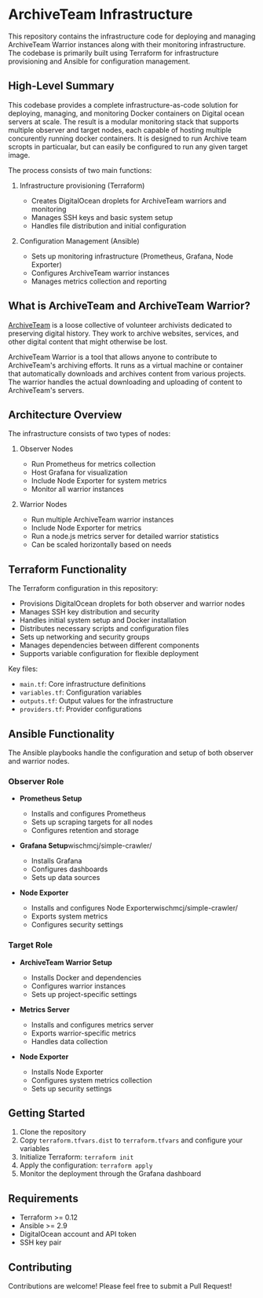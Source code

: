 # ArchiveTeam Infrastructure

This repository contains the infrastructure code for deploying and managing ArchiveTeam Warrior instances along with their monitoring infrastructure. The codebase is primarily built using Terraform for infrastructure provisioning and Ansible for configuration management.

## High-Level Summary

This codebase provides a complete infrastructure-as-code solution for deploying, managing, and monitoring Docker containers on Digital ocean servers at scale. The result is a modular monitoring stack that supports multiple observer and target nodes, each capable of hosting multiple concurently running docker containers. It is designed to run Archive team scropts in particualar, but can easily be configured to run any given target image.

The process consists of two main functions:
1. Infrastructure provisioning (Terraform)
   - Creates DigitalOcean droplets for ArchiveTeam warriors and monitoring
   - Manages SSH keys and basic system setup
   - Handles file distribution and initial configuration

2. Configuration Management (Ansible)
   - Sets up monitoring infrastructure (Prometheus, Grafana, Node Exporter)
   - Configures ArchiveTeam warrior instances
   - Manages metrics collection and reporting

## What is ArchiveTeam and ArchiveTeam Warrior?

[ArchiveTeam](https://wiki.archiveteam.org/) is a loose collective of volunteer archivists dedicated to preserving digital history. They work to archive websites, services, and other digital content that might otherwise be lost.

ArchiveTeam Warrior is a tool that allows anyone to contribute to ArchiveTeam's archiving efforts. It runs as a virtual machine or container that automatically downloads and archives content from various projects. The warrior handles the actual downloading and uploading of content to ArchiveTeam's servers.

## Architecture Overview

The infrastructure consists of two types of nodes:

1. Observer Nodes
   - Run Prometheus for metrics collection
   - Host Grafana for visualization
   - Include Node Exporter for system metrics
   - Monitor all warrior instances

2. Warrior Nodes
   - Run multiple ArchiveTeam warrior instances
   - Include Node Exporter for metrics
   - Run a node.js metrics server for detailed warrior statistics
   - Can be scaled horizontally based on needs

## Terraform Functionality

The Terraform configuration in this repository:

- Provisions DigitalOcean droplets for both observer and warrior nodes
- Manages SSH key distribution and security
- Handles initial system setup and Docker installation
- Distributes necessary scripts and configuration files
- Sets up networking and security groups
- Manages dependencies between different components
- Supports variable configuration for flexible deployment

Key files:
- `main.tf`: Core infrastructure definitions
- `variables.tf`: Configuration variables
- `outputs.tf`: Output values for the infrastructure
- `providers.tf`: Provider configurations

## Ansible Functionality

The Ansible playbooks handle the configuration and setup of both observer and warrior nodes.

### Observer Role
- **Prometheus Setup**
  - Installs and configures Prometheus
  - Sets up scraping targets for all nodes
  - Configures retention and storage

- **Grafana Setup**wischmcj/simple-crawler/
  - Installs Grafana
  - Configures dashboards
  - Sets up data sources

- **Node Exporter**
  - Installs and configures Node Exporterwischmcj/simple-crawler/
  - Exports system metrics
  - Configures security settings

### Target Role
- **ArchiveTeam Warrior Setup**
  - Installs Docker and dependencies
  - Configures warrior instances
  - Sets up project-specific settings

- **Metrics Server**
  - Installs and configures metrics server
  - Exports warrior-specific metrics
  - Handles data collection

- **Node Exporter**
  - Installs Node Exporter
  - Configures system metrics collection
  - Sets up security settings

## Getting Started

1. Clone the repository
2. Copy `terraform.tfvars.dist` to `terraform.tfvars` and configure your variables
3. Initialize Terraform: `terraform init`
4. Apply the configuration: `terraform apply`
5. Monitor the deployment through the Grafana dashboard

## Requirements

- Terraform >= 0.12
- Ansible >= 2.9
- DigitalOcean account and API token
- SSH key pair

## Contributing

Contributions are welcome! Please feel free to submit a Pull Request!